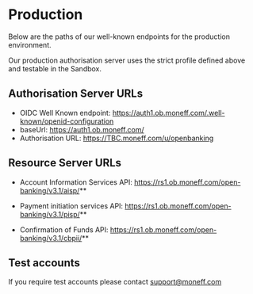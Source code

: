 # Production

Below are the paths of our well-known endpoints for the production environment.

Our production authorisation server uses the strict profile defined above and testable in the Sandbox.

## Authorisation Server URLs
- OIDC Well Known endpoint: https://auth1.ob.moneff.com/.well-known/openid-configuration
- baseUrl: https://auth1.ob.moneff.com/
- Authorisation URL: https://TBC.moneff.com/u/openbanking

## Resource Server URLs
- Account Information Services API: https://rs1.ob.moneff.com/open-banking/v3.1/aisp/**

- Payment initiation services API: https://rs1.ob.moneff.com/open-banking/v3.1/pisp/**

- Confirmation of Funds API: https://rs1.ob.moneff.com/open-banking/v3.1/cbpii/**

## Test accounts
If you require test accounts please contact [support@moneff.com](mailto:support@moneff.com)

